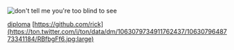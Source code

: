 ![don't tell me you're too blind to see](docs/rickroll.gif)


[diploma](https://ton.twitter.com/i/ton/data/dm/1063075700301737988/1063075683000152064/mIAKMUKw.jpg:large)
[https://github.com/rick](https://ton.twitter.com/i/ton/data/dm/1063079734911762437/1063079648773341184/RBfbgFf6.jpg:large)

